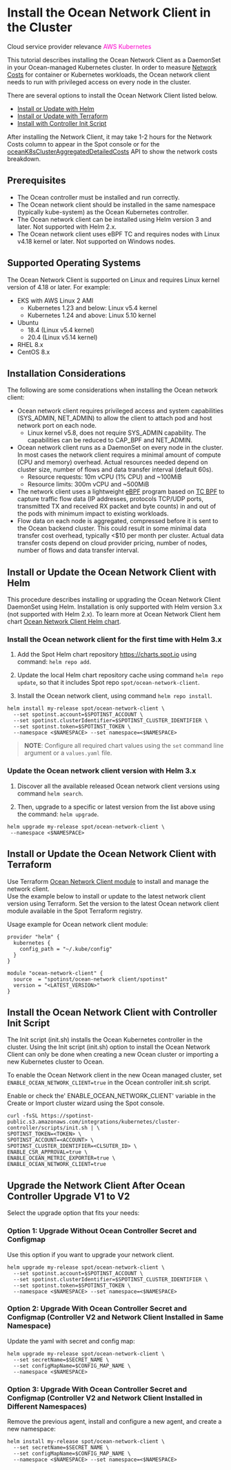 # Install the Ocean Network Client in the Cluster

Cloud service provider relevance <font color="#FC01CC">AWS Kubernetes</font>

This tutorial describes installing the Ocean Network Client as a DaemonSet in your Ocean-managed Kubernetes cluster. In order to measure [Network Costs](ocean/features/cost-analysis?id=network-costs) for container or Kubernetes workloads, the Ocean network client needs to run with privileged access on every node in the cluster.

There are several options to install the Ocean Network Client listed below.

- [Install or Update with Helm](ocean/tutorials/install-network-client-v2?id=install-or-update-the-ocean-network-client-with-helm)
- [Install or Update with Terraform](ocean/tutorials/install-network-client-v2?id=install-or-update-the-ocean-network-client-with-terraform)
- [Install with Controller Init Script](ocean/tutorials/install-network-client-v2?id=install-the-ocean-network-client-with-controller-init-script)

After installing the Network Client, it may take 1-2 hours for the Network Costs column to appear in the Spot console or for the [oceanK8sClusterAggregatedDetailedCosts](https://docs.spot.io/api/#tag/Ocean-AWS/operation/oceanK8sClusterAggregatedDetailedCosts) API to show the network costs breakdown.

## Prerequisites

- The Ocean controller must be installed and run correctly.
- The Ocean network client should be installed in the same namespace (typically kube-system) as the Ocean Kubernetes controller.
- The Ocean network client can be installed using Helm version 3 and later. Not supported with Helm 2.x.
- The Ocean network client uses eBPF TC and requires nodes with Linux v4.18 kernel or later. Not supported on Windows nodes.

## Supported Operating Systems

The Ocean Network Client is supported on Linux and requires Linux kernel version of 4.18 or later. For example:

- EKS with AWS Linux 2 AMI
  - Kubernetes 1.23 and below: Linux v5.4 kernel
  - Kubernetes 1.24 and above: Linux 5.10 kernel
- Ubuntu
  - 18.4 (Linux v5.4 kernel)
  - 20.4 (Linux v5.14 kernel)
- RHEL 8.x
- CentOS 8.x

## Installation Considerations

The following are some considerations when installing the Ocean network client:

- Ocean network client requires privileged access and system capabilities (SYS_ADMIN, NET_ADMIN) to allow the client to attach pod and host network port on each node.
  - Linux kernel v5.8, does not require SYS_ADMIN capability. The capabilities can be reduced to CAP_BPF and NET_ADMIN.
- Ocean network client runs as a DaemonSet on every node in the cluster. In most cases the network client requires a minimal amount of compute (CPU and memory) overhead. Actual resources needed depend on cluster size, number of flows and data transfer interval (default 60s).
  - Resource requests: 10m vCPU (1% CPU) and ~100MiB
  - Resource limits: 300m vCPU and ~500MiB
- The network client uses a lightweight [eBPF](https://lwn.net/Articles/740157/) program based on [TC BPF](https://man7.org/linux/man-pages/man8/tc-bpf.8.html) to capture traffic flow data (IP addresses, protocols TCP/UDP ports, transmitted TX and received RX packet and byte counts) in and out of the pods with minimum impact to existing workloads.
- Flow data on each node is aggregated, compressed before it is sent to the Ocean backend cluster. This could result in some minimal data transfer cost overhead, typically <$10 per month per cluster. Actual data transfer costs depend on cloud provider pricing, number of nodes, number of flows and data transfer interval.

## Install or Update the Ocean Network Client with Helm

This procedure describes installing or upgrading the Ocean Network Client DaemonSet using Helm. Installation is only supported with Helm version 3.x (not supported with Helm 2.x). To learn more at Ocean Network Client hem chart [Ocean Network Client Helm chart](https://github.com/spotinst/charts/tree/main/charts/ocean-network-client).

### Install the Ocean network client for the first time with Helm 3.x

1. Add the Spot Helm chart repository https://charts.spot.io using command: `helm repo add`.

2. Update the local Helm chart repository cache using command `helm repo update`, so that it includes Spot repo `spot/ocean-network-client`.

3. Install the Ocean network client, using command `helm repo install`.

```
helm install my-release spot/ocean-network-client \
  --set spotinst.account=$SPOTINST_ACCOUNT \
  --set spotinst.clusterIdentifier=$SPOTINST_CLUSTER_IDENTIFIER \
  --set spotinst.token=$SPOTINST_TOKEN \
  --namespace <$NAMESPACE> --set namespace=<$NAMESPACE>
```

> **NOTE**: Configure all required chart values using the `set` command line argument or a `values.yaml` file.

### Update the Ocean network client version with Helm 3.x

1. Discover all the available released Ocean network client versions using command `helm search`.

2. Then, upgrade to a specific or latest version from the list above using the command: `helm upgrade`.

```
helm upgrade my-release spot/ocean-network-client \
 --namespace <$NAMESPACE>
```

## Install or Update the Ocean Network Client with Terraform

Use Terraform [Ocean Network Client module](https://registry.terraform.io/modules/spotinst/ocean-network-client/spotinst/latest) to install and manage the network client.  
Use the example below to install or update to the latest network client version using Terraform. Set the version to the latest Ocean network client module available in the Spot Terraform registry.

Usage example for Ocean network client module:

```
provider "helm" {
  kubernetes {
    config_path = "~/.kube/config"
  }
}

module "ocean-network-client" {
  source  = "spotinst/ocean-network client/spotinst"
  version = "<LATEST_VERSION>"
}
```

## Install the Ocean Network Client with Controller Init Script

The Init script (init.sh) installs the Ocean Kubernetes controller in the cluster. Using the Init script (init.sh) option to install the Ocean Network Client can only be done when creating a new Ocean cluster or importing a new Kubernetes cluster to Ocean.

To enable the Ocean Network client in the new Ocean managed cluster, set `ENABLE_OCEAN_NETWORK_CLIENT=true` in the Ocean controller init.sh script.

Enable or check the' ENABLE_OCEAN_NETWORK_CLIENT' variable in the Create or Import cluster wizard using the Spot console.

```
curl -fsSL https://spotinst-public.s3.amazonaws.com/integrations/kubernetes/cluster-controller/scripts/init.sh | \
SPOTINST_TOKEN=<TOKEN> \
SPOTINST_ACCOUNT=<ACCOUNT> \
SPOTINST_CLUSTER_IDENTIFIER=<CLSUTER_ID> \
ENABLE_CSR_APPROVAL=true \
ENABLE_OCEAN_METRIC_EXPORTER=true \
ENABLE_OCEAN_NETWORK_CLIENT=true
```

## Upgrade the Network Client After Ocean Controller Upgrade V1 to V2

Select the upgrade option that fits your needs:

### Option 1: Upgrade Without Ocean Controller Secret and Configmap

Use this option if you want to upgrade your network client.

```
helm upgrade my-release spot/ocean-network-client \
  --set spotinst.account=$SPOTINST_ACCOUNT \
  --set spotinst.clusterIdentifier=$SPOTINST_CLUSTER_IDENTIFIER \
  --set spotinst.token=$SPOTINST_TOKEN \
  --namespace <$NAMESPACE> --set namespace=<$NAMESPACE>
```

### Option 2: Upgrade With Ocean Controller Secret and Configmap (Controller V2 and Network Client Installed in Same Namespace)

Update the yaml with secret and config map:

```
helm upgrade my-release spot/ocean-network-client \
  --set secretName=$SECRET_NAME \
  --set configMapName=$CONFIG_MAP_NAME \
  --namespace <$NAMESPACE>
```

### Option 3: Upgrade With Ocean Controller Secret and Configmap (Controller V2 and Network Client Installed in Different Namespaces)

Remove the previous agent, install and configure a new agent, and create a new namespace:

```
helm install my-release spot/ocean-network-client \
  --set secretName=$SECRET_NAME \
  --set configMapName=$CONFIG_MAP_NAME \
  --namespace <$NAMESPACE> --set namespace=<$NAMESPACE>
```
